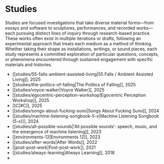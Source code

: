 # Studies

Studies are focused investigations that take diverse material forms—from essays and software to sculptures, performances, and recorded works—each pursuing distinct lines of inquiry through research-based practice. These works often exist in multiple iterations or drafts, following an experimental approach that treats each medium as a method of thinking. Whether taking their shape as installations, writings, or sound pieces, each study represents a committed exploration of particular questions, concepts, or phenomena encountered through sustained engagement with specific materials and histories.

- [[studies/55-falls-ambient-assisted-living|55 Falls / Ambient Assisted Living]], 2025
- [[studies/the-politics-of-falling|The Politics of Falling]], 2025
- [[studies/voyce-walker|Voyce Walker]], 2025
- [[studies/egocentric-perception-workshop|Egocentric Perception Workshop]], 2025
- [[C|#C]], 2025
- [[studies/songs-about-fucking-suno|Songs About Fucking Suno]], 2024
- [[studies/machine-listening-songbook-5-x|Machine Listening Songbook (5-x)]], 2024
- [[studies/all-possible-sounds|'All possible sounds': speech, music, and the emergence of machine listening]], 2023
- [[environments-12|Environments 12]], 2023
- [[studies/after-words|After Words]], 2022
- [[post-post-work|Post-post-work]], 2021
- [[studies/always-learning|Always Learning]], 2018
- 